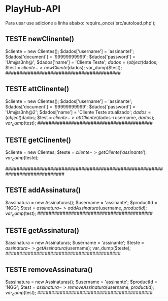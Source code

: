 # PlayHub-API


Para usar use adicione a linha abaixo:
require_once('src/autoload.php');



## TESTE newClinente() ##
$cliente = new Clientes();
$dados['username'] = 'assinante1';
$dados['document'] = '99999999999';
$dados['password'] = 'Um@s3nh@';
$dados['name'] = 'Cliente Teste';
$dados = (object)$dados;
$test = $cliente->newCliente($dados);
var_dump($test);
#########################################


## TESTE attClinente() ##
$cliente = new Clientes();
$dados['username'] = 'assinante';
$dados['document'] = '99999999999';
$dados['password'] = 'Um@s3nh@2';
$dados['name'] = 'Cliente Teste atualizado';
$dados = (object)$dados;
$test = $cliente->attCliente($dados->username, $dados);
var_dump($test);
#########################################


## TESTE getClinente() ##
$cliente = new Clientes;
$teste = $cliente->getCliente('assinante');
var_dump($teste);


#############################################################################


## TESTE addAssinatura() ##
$assinatura = new Assinaturas();
$username = 'assinante';
$productId = 'NGG';
$test = $assinatura->addAssinatura($username, $productId);
var_dump($test);
#########################################




## TESTE getAssinatura() ##
$assinatura = new Assinaturas;
$username = 'assinante';
$teste = $assinatura->getAssinatura($username);
var_dump($teste);
#########################################



## TESTE removeAssinatura() ##
$assinatura = new Assinaturas();
$username = 'assinante';
$productId = 'NGG';
$test = $assinatura->removeAssinatura($username, $productId);
var_dump($test);
#########################################




